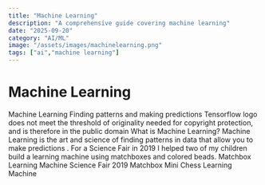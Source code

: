 ```yaml
---
title: "Machine Learning"
description: "A comprehensive guide covering machine learning"
date: "2025-09-20"
category: "AI/ML"
image: "/assets/images/machinelearning.png"
tags: ["ai","machine learning"]
---
```


# Machine Learning

Machine Learning Finding patterns and making predictions Tensorflow logo does not meet the threshold of originality needed for copyright protection, and is therefore in the public domain What is Machine Learning? Machine Learning is the art and science of finding patterns in data that allow you to make predictions . For a Science Fair in 2019 I helped two of my children build a learning machine using matchboxes and colored beads. Matchbox Learning Machine Science Fair 2019 Matchbox Mini Chess Learning Machine

